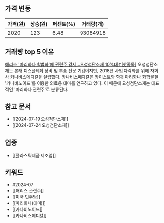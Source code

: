 ## 가격 변동
| 가격(원) | 상승(원) | 퍼센트(%) | 거래량(개)   |
| ----- | ----- | ------ | -------- |
| 2020  | 123   | 6.48   | 93084918 |
## 거래량 top 5 이유
[해리스 '마리화나 합법화'에 관련주 강세…오성첨단소재 10%대↑[핫종목]](https://n.news.naver.com/mnews/article/421/0007686052)
오성첨단소재는 본래 디스플레이 장비 및 부품 전문 기업이지만, 2018년 사업 다각화를 위해 자회사 카나비스메디칼을 설립했다. 카나비스메디칼은 카이스트와 함께 마리화나 화학물질 '카나비노이드'를 이용한 의료용 대마를 연구하고 있다. 이 때문에 오성첨단소재는 대표적인 '마리화나 관련주'로 분류된다.
## 참고 문서
 - [[2024-07-19 오성첨단소재]]
 - [[2024-07-24 오성첨단소재]]
## 업종
- [[플라스틱제품 제조업]]
## 키워드
- #2024-07
- [[해리스 관련주]]
- [[미국 민주당]]
- [[마리화나(대마)]]
- [[카나비노이드]]
- [[카나비스메디칼]]